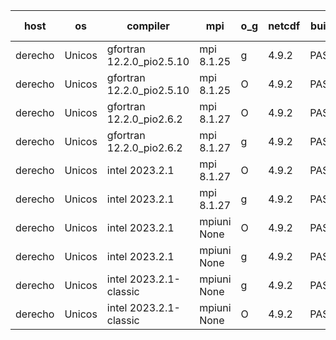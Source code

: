 

| host     | os       | compiler                              | mpi                      | o_g        | netcdf        | build       | u_pass          | u_fail          | s_pass            | s_fail            | e_pass             | e_fail             | nuopc_pass       | nuopc_fail       | artifacts link          |
|----------|----------|---------------------------------------|--------------------------|------------|---------------|-------------|-----------------|-----------------|-------------------|-------------------|--------------------|--------------------|------------------|------------------|-------------------------|
| derecho | Unicos | gfortran 12.2.0_pio2.5.10 | mpi 8.1.25  | g | 4.9.2  | PASS | 14093 | 0 | 49 | 0 | 81 | 0 | 47 | 0 | <a href="https://github.com/esmf-org/esmf-test-artifacts/tree/abb0a687dcf9e0aee74f34e2b3653fe1ea9a66eb/patch_8.6.1/gfortran/12.2.0_pio2.5.10/g/mpi/8.1.25" target="_blank">abb0a68</a> | 
| derecho | Unicos | gfortran 12.2.0_pio2.5.10 | mpi 8.1.25  | O | 4.9.2  | PASS | 14093 | 0 | 49 | 0 | 81 | 0 | 47 | 0 | <a href="https://github.com/esmf-org/esmf-test-artifacts/tree/d4af965cb58ef05e66ad3744348b18e299d0f451/patch_8.6.1/gfortran/12.2.0_pio2.5.10/O/mpi/8.1.25" target="_blank">d4af965</a> | 
| derecho | Unicos | gfortran 12.2.0_pio2.6.2 | mpi 8.1.27  | O | 4.9.2  | PASS | 14093 | 0 | 49 | 0 | 81 | 0 | 47 | 0 | <a href="https://github.com/esmf-org/esmf-test-artifacts/tree/57872f40030d14fa90e9ca9683bb6eeb05830eb9/patch_8.6.1/gfortran/12.2.0_pio2.6.2/O/mpi/8.1.27" target="_blank">57872f4</a> | 
| derecho | Unicos | gfortran 12.2.0_pio2.6.2 | mpi 8.1.27  | g | 4.9.2  | PASS | 14093 | 0 | 49 | 0 | 81 | 0 | 47 | 0 | <a href="https://github.com/esmf-org/esmf-test-artifacts/tree/7e6f63585272b08ba2fa10f44f3fa71016ef5762/patch_8.6.1/gfortran/12.2.0_pio2.6.2/g/mpi/8.1.27" target="_blank">7e6f635</a> | 
| derecho | Unicos | intel 2023.2.1 | mpi 8.1.27  | O | 4.9.2  | PASS | 14093 | 0 | 49 | 0 | 81 | 0 | 47 | 0 | <a href="https://github.com/esmf-org/esmf-test-artifacts/tree/a2f55bb74cebbad8ddeb9c9bfb78e55623d9e0eb/patch_8.6.1/intel/2023.2.1/O/mpi/8.1.27" target="_blank">a2f55bb</a> | 
| derecho | Unicos | intel 2023.2.1 | mpi 8.1.27  | g | 4.9.2  | PASS | 14093 | 0 | 49 | 0 | 81 | 0 | 47 | 0 | <a href="https://github.com/esmf-org/esmf-test-artifacts/tree/d6a1772f1653bcf07376ad7d865de67ea39bc25e/patch_8.6.1/intel/2023.2.1/g/mpi/8.1.27" target="_blank">d6a1772</a> | 
| derecho | Unicos | intel 2023.2.1 | mpiuni None  | O | 4.9.2  | PASS | 12425 | 0 | 8 | 0 | 44 | 0 | None | None | <a href="https://github.com/esmf-org/esmf-test-artifacts/tree/468e1c5001277367b74d8219561c8f12e5d86df1/patch_8.6.1/intel/2023.2.1/O/mpiuni/None" target="_blank">468e1c5</a> | 
| derecho | Unicos | intel 2023.2.1 | mpiuni None  | g | 4.9.2  | PASS | 12425 | 0 | 8 | 0 | 44 | 0 | None | None | <a href="https://github.com/esmf-org/esmf-test-artifacts/tree/824708f6cd2e0d96e233a0f2798ddb19b1aafc81/patch_8.6.1/intel/2023.2.1/g/mpiuni/None" target="_blank">824708f</a> | 
| derecho | Unicos | intel 2023.2.1-classic | mpiuni None  | g | 4.9.2  | PASS | None | None | None | None | None | None | None | None | <a href="https://github.com/esmf-org/esmf-test-artifacts/tree/d36c1a0b5296d8d323e7164ff402bfc869fad06f/patch_8.6.1/intel/2023.2.1-classic/g/mpiuni/None" target="_blank">d36c1a0</a> | 
| derecho | Unicos | intel 2023.2.1-classic | mpiuni None  | O | 4.9.2  | PASS | None | None | None | None | None | None | None | None | <a href="https://github.com/esmf-org/esmf-test-artifacts/tree/a3273f59a8efcca81e25e4d113b9e2474fe33a4b/patch_8.6.1/intel/2023.2.1-classic/O/mpiuni/None" target="_blank">a3273f5</a> | 
